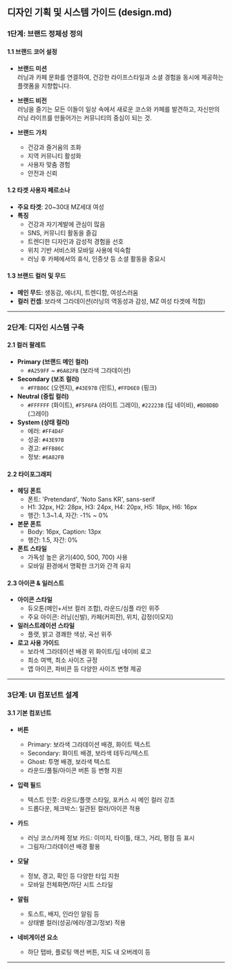 ## 디자인 기획 및 시스템 가이드 (design.md)

### 1단계: 브랜드 정체성 정의

#### 1.1 브랜드 코어 설정

- **브랜드 미션**  
  러닝과 카페 문화를 연결하여, 건강한 라이프스타일과 소셜 경험을 동시에 제공하는 플랫폼을 지향합니다.

- **브랜드 비전**  
  러닝을 즐기는 모든 이들이 일상 속에서 새로운 코스와 카페를 발견하고, 자신만의 러닝 라이프를 만들어가는 커뮤니티의 중심이 되는 것.

- **브랜드 가치**
  - 건강과 즐거움의 조화
  - 지역 커뮤니티 활성화
  - 사용자 맞춤 경험
  - 안전과 신뢰

#### 1.2 타겟 사용자 페르소나

- **주요 타겟**: 20~30대 MZ세대 여성
- **특징**
  - 건강과 자기계발에 관심이 많음
  - SNS, 커뮤니티 활동을 즐김
  - 트렌디한 디자인과 감성적 경험을 선호
  - 위치 기반 서비스와 모바일 사용에 익숙함
  - 러닝 후 카페에서의 휴식, 인증샷 등 소셜 활동을 중요시


#### 1.3 브랜드 컬러 및 무드

- **메인 무드**: 생동감, 에너지, 트렌디함, 여성스러움
- **컬러 컨셉**: 보라색 그라데이션(러닝의 역동성과 감성, MZ 여성 타겟에 적합)

---

### 2단계: 디자인 시스템 구축

#### 2.1 컬러 팔레트

- **Primary (브랜드 메인 컬러)**
  - `#A259FF` ~ `#6A82FB` (보라색 그라데이션)
- **Secondary (보조 컬러)**
  - `#FFB86C` (오렌지), `#43E97B` (민트), `#FFD6E0` (핑크)
- **Neutral (중립 컬러)**
  - `#FFFFFF` (화이트), `#F5F6FA` (라이트 그레이), `#22223B` (딥 네이비), `#BDBDBD` (그레이)
- **System (상태 컬러)**
  - 에러: `#FF4D4F`
  - 성공: `#43E97B`
  - 경고: `#FFB86C`
  - 정보: `#6A82FB`

#### 2.2 타이포그래피

- **헤딩 폰트**
  - 폰트: 'Pretendard', 'Noto Sans KR', sans-serif
  - H1: 32px, H2: 28px, H3: 24px, H4: 20px, H5: 18px, H6: 16px
  - 행간: 1.3~1.4, 자간: -1% ~ 0%
- **본문 폰트**
  - Body: 16px, Caption: 13px
  - 행간: 1.5, 자간: 0%
- **폰트 스타일**
  - 가독성 높은 굵기(400, 500, 700) 사용
  - 모바일 환경에서 명확한 크기와 간격 유지

#### 2.3 아이콘 & 일러스트

- **아이콘 스타일**
  - 듀오톤(메인+서브 컬러 조합), 라운드/심플 라인 위주
  - 주요 아이콘: 러닝(신발), 카페(커피잔), 위치, 감정(이모지)
- **일러스트레이션 스타일**
  - 플랫, 밝고 경쾌한 색상, 곡선 위주
- **로고 사용 가이드**
  - 보라색 그라데이션 배경 위 화이트/딥 네이비 로고
  - 최소 여백, 최소 사이즈 규정
  - 앱 아이콘, 파비콘 등 다양한 사이즈 변형 제공

---

### 3단계: UI 컴포넌트 설계

#### 3.1 기본 컴포넌트

- **버튼**

  - Primary: 보라색 그라데이션 배경, 화이트 텍스트
  - Secondary: 화이트 배경, 보라색 테두리/텍스트
  - Ghost: 투명 배경, 보라색 텍스트
  - 라운드/풀필/아이콘 버튼 등 변형 지원

- **입력 필드**

  - 텍스트 인풋: 라운드/플랫 스타일, 포커스 시 메인 컬러 강조
  - 드롭다운, 체크박스: 일관된 컬러/아이콘 적용

- **카드**

  - 러닝 코스/카페 정보 카드: 이미지, 타이틀, 태그, 거리, 평점 등 표시
  - 그림자/그라데이션 배경 활용

- **모달**

  - 정보, 경고, 확인 등 다양한 타입 지원
  - 모바일 전체화면/하단 시트 스타일

- **알림**

  - 토스트, 배지, 인라인 알림 등
  - 상태별 컬러(성공/에러/경고/정보) 적용

- **네비게이션 요소**
  - 하단 탭바, 플로팅 액션 버튼, 지도 내 오버레이 등

---

